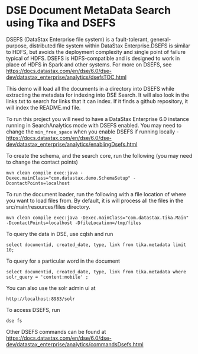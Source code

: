 DSE Document MetaData Search using Tika and DSEFS
=================================================
DSEFS (DataStax Enterprise file system) is a fault-tolerant, general-purpose, distributed file system within DataStax Enterprise.DSEFS is similar to HDFS, but avoids the deployment complexity and single point of failure typical of HDFS. DSEFS is HDFS-compatible and is designed to work in place of HDFS in Spark and other systems. For more on DSEFS, see https://docs.datastax.com/en/dse/6.0/dse-dev/datastax_enterprise/analytics/dsefsTOC.html 

This demo will load all the documents in a directory into DSEFS while extracting the metadata for indexing into DSE Search. It will also look in the links.txt to search for links that it can index. If it finds a github repository, it will index the README.md file.

To run this project you will need to have a DataStax Enterprise 6.0 instance running in SearchAnalytics mode with DSEFS enabled. You may need to change the `min_free_space` when you enable DSEFS if running locally - https://docs.datastax.com/en/dse/6.0/dse-dev/datastax_enterprise/analytics/enablingDsefs.html

To create the schema, and the search core, run the following (you may need to change the contact points)

	mvn clean compile exec:java -Dexec.mainClass="com.datastax.demo.SchemaSetup" -DcontactPoints=localhost
	
To run the document loader, run the following with a file location of where you want to load files from. By default, it is will process all the files in the src/main/resources/files directory.
	
	mvn clean compile exec:java -Dexec.mainClass="com.datastax.tika.Main"  -DcontactPoints=localhost -DfileLocation=/tmp/files 

To query the data in DSE, use cqlsh and run

	select documentid, created_date, type, link from tika.metadata limit 10;
	
To query for a particular word in the document 

	select documentid, created_date, type, link from tika.metadata where solr_query = 'content:mobile' ;
	
You can also use the solr admin ui at 

	http://localhost:8983/solr
	
To access DSEFS, run 

	dse fs
	
Other DSEFS commands can be found at https://docs.datastax.com/en/dse/6.0/dse-dev/datastax_enterprise/analytics/commandsDsefs.html
